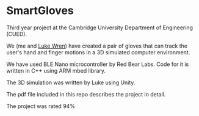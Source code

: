 # SmartGloves
Third year project at the Cambridge University Department of Engineering (CUED).

We (me and [Luke Wren](https://github.com/wren6991)) have created a pair of gloves that can track the user's hand and finger motions in a 3D simulated computer environment.

We have used BLE Nano microcontroller by Red Bear Labs. Code for it is written in C++ using ARM mbed library.

The 3D simulation was written by Luke using Unity.

The pdf file included in this repo describes the project in detail.

The project was rated 94%

